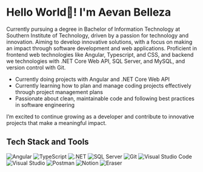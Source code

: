 # Hello World👋! I'm Aevan Belleza
Currently pursuing a degree in Bachelor of Information Technology at Southern Institute of Technology, driven by a passion for technology and innovation. Aiming to develop innovative solutions, with a focus on making an impact through software development and web applications. Proficient in  frontend web technologies like Angular, Typescript, and CSS, and backend we technologies with .NET Core Web API, SQL Server, and MySQL, and version control with Git.
* Currently doing projects with Angular and .NET Core Web API
* Currently learning how to plan and manage coding projects effectively through project management plans
* Passionate about clean, maintainable code and following best practices in software engineering
  
I’m excited to continue growing as a developer and contribute to innovative projects that make a meaningful impact.

## Tech Stack and Tools
![Angular](https://img.shields.io/badge/Angular-DD0031?style=for-the-badge&logo=angular&logoColor=white)
![TypeScript](https://img.shields.io/badge/TypeScript-3178C6?style=for-the-badge&logo=typescript&logoColor=white)
![.NET](https://img.shields.io/badge/.NET-512BD4?style=for-the-badge&logo=dotnet&logoColor=white)
![SQL Server](https://img.shields.io/badge/SQL%20Server-CC2927?style=for-the-badge&logo=microsoft-sql-server&logoColor=white)
![Git](https://img.shields.io/badge/Git-F05032?style=for-the-badge&logo=git&logoColor=white)
![Visual Studio Code](https://img.shields.io/badge/VS%20Code-007ACC?style=for-the-badge&logo=visual-studio-code&logoColor=white)
![Visual Studio](https://img.shields.io/badge/Visual%20Studio-5C2D91?style=for-the-badge&logo=visual-studio&logoColor=white)
![Postman](https://img.shields.io/badge/Postman-FF6C37?style=for-the-badge&logo=postman&logoColor=white)
![Notion](https://img.shields.io/badge/Notion-000000?style=for-the-badge&logo=notion&logoColor=white)
![Eraser](https://img.shields.io/badge/Eraser.io-000000?style=for-the-badge&logo=eraser&logoColor=white)
